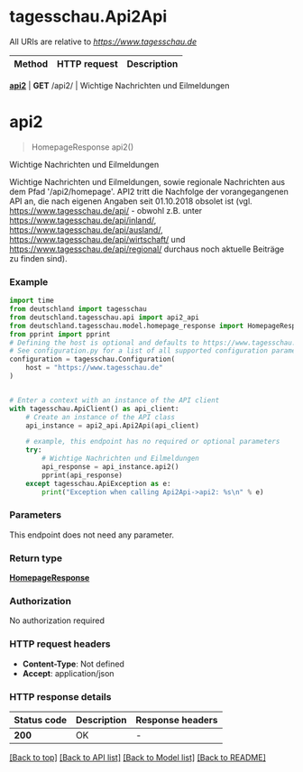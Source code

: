 # tagesschau.Api2Api

All URIs are relative to *https://www.tagesschau.de*

Method | HTTP request | Description
------------- | ------------- | -------------

[**api2**](Api2Api.md#api2) | **GET** /api2/ | Wichtige Nachrichten und Eilmeldungen



# **api2**
> HomepageResponse api2()

Wichtige Nachrichten und Eilmeldungen

Wichtige Nachrichten und Eilmeldungen, sowie regionale Nachrichten aus dem Pfad '/api2/homepage'. API2 tritt die Nachfolge der vorangegangenen API an, die nach eigenen Angaben seit 01.10.2018 obsolet ist (vgl. https://www.tagesschau.de/api/ - obwohl z.B. unter https://www.tagesschau.de/api/inland/, https://www.tagesschau.de/api/ausland/, https://www.tagesschau.de/api/wirtschaft/ und https://www.tagesschau.de/api/regional/ durchaus noch aktuelle Beiträge zu finden sind).

### Example


```python
import time
from deutschland import tagesschau
from deutschland.tagesschau.api import api2_api
from deutschland.tagesschau.model.homepage_response import HomepageResponse
from pprint import pprint
# Defining the host is optional and defaults to https://www.tagesschau.de
# See configuration.py for a list of all supported configuration parameters.
configuration = tagesschau.Configuration(
    host = "https://www.tagesschau.de"
)


# Enter a context with an instance of the API client
with tagesschau.ApiClient() as api_client:
    # Create an instance of the API class
    api_instance = api2_api.Api2Api(api_client)

    # example, this endpoint has no required or optional parameters
    try:
        # Wichtige Nachrichten und Eilmeldungen
        api_response = api_instance.api2()
        pprint(api_response)
    except tagesschau.ApiException as e:
        print("Exception when calling Api2Api->api2: %s\n" % e)
```


### Parameters
This endpoint does not need any parameter.

### Return type

[**HomepageResponse**](HomepageResponse.md)

### Authorization

No authorization required

### HTTP request headers

 - **Content-Type**: Not defined
 - **Accept**: application/json


### HTTP response details

| Status code | Description | Response headers |
|-------------|-------------|------------------|
**200** | OK |  -  |

[[Back to top]](#) [[Back to API list]](../README.md#documentation-for-api-endpoints) [[Back to Model list]](../README.md#documentation-for-models) [[Back to README]](../README.md)

